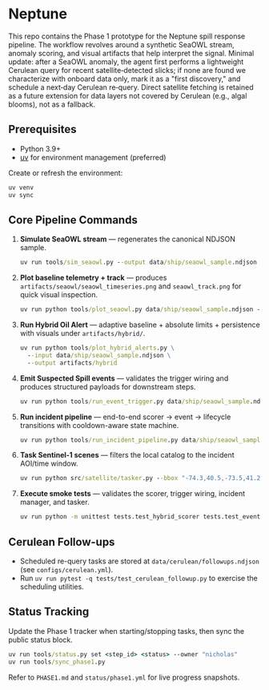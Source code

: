 # Neptune

This repo contains the Phase 1 prototype for the Neptune spill response pipeline. The workflow revolves around a synthetic SeaOWL stream, anomaly scoring, and visual artifacts that help interpret the signal. Minimal update: after a SeaOWL anomaly, the agent first performs a lightweight Cerulean query for recent satellite‑detected slicks; if none are found we characterize with onboard data only, mark it as a "first discovery," and schedule a next‑day Cerulean re‑query. Direct satellite fetching is retained as a future extension for data layers not covered by Cerulean (e.g., algal blooms), not as a fallback.

## Prerequisites

- Python 3.9+
- [uv](https://github.com/astral-sh/uv) for environment management (preferred)

Create or refresh the environment:

```cmd
uv venv
uv sync
```

## Core Pipeline Commands

1. **Simulate SeaOWL stream** — regenerates the canonical NDJSON sample.

   ```cmd
   uv run tools/sim_seaowl.py --output data/ship/seaowl_sample.ndjson
   ```

2. **Plot baseline telemetry + track** — produces `artifacts/seaowl/seaowl_timeseries.png` and `seaowl_track.png` for quick visual inspection.

   ```cmd
   uv run python tools/plot_seaowl.py data/ship/seaowl_sample.ndjson --outdir artifacts/seaowl
   ```

3. **Run Hybrid Oil Alert** — adaptive baseline + absolute limits + persistence with visuals under `artifacts/hybrid/`.

   ```cmd
   uv run python tools/plot_hybrid_alerts.py \
     --input data/ship/seaowl_sample.ndjson \
     --output artifacts/hybrid
   ```

4. **Emit Suspected Spill events** — validates the trigger wiring and produces structured payloads for downstream steps.

   ```cmd
   uv run python tools/run_event_trigger.py data/ship/seaowl_sample.ndjson --pretty
   ```

5. **Run incident pipeline** — end-to-end scorer → event → lifecycle transitions with cooldown-aware state machine.

   ```cmd
   uv run python tools/run_incident_pipeline.py data/ship/seaowl_sample.ndjson --pretty --flush-after 1800
   ```

6. **Task Sentinel-1 scenes** — filters the local catalog to the incident AOI/time window.

   ```cmd
   uv run python src/satellite/tasker.py --bbox "-74.3,40.5,-73.5,41.2" --start 2024-09-01T00:00:00Z --end 2024-09-04T00:00:00Z --pretty
   ```

7. **Execute smoke tests** — validates the scorer, trigger wiring, incident manager, and tasker.

   ```cmd
   uv run python -m unittest tests.test_hybrid_scorer tests.test_event_trigger tests.test_incident_manager tests.test_pipeline tests.test_tasker
   ```

## Cerulean Follow-ups

- Scheduled re-query tasks are stored at `data/cerulean/followups.ndjson` (see `configs/cerulean.yml`).
- Run `uv run pytest -q tests/test_cerulean_followup.py` to exercise the scheduling utilities.

## Status Tracking

Update the Phase 1 tracker when starting/stopping tasks, then sync the public status block.

```cmd
uv run tools/status.py set <step_id> <status> --owner "nicholas"
uv run tools/sync_phase1.py
```

Refer to `PHASE1.md` and `status/phase1.yml` for live progress snapshots.
